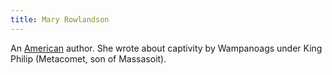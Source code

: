 ```yaml
---
title: Mary Rowlandson
---
```


An [American](../index.html) author. She wrote about captivity by Wampanoags under King Philip (Metacomet, son of Massasoit).
